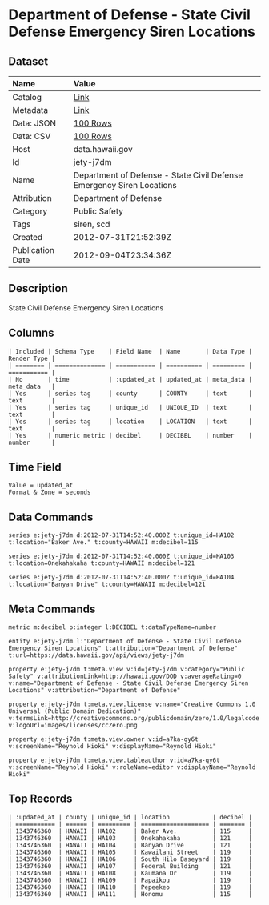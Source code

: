 # Department of Defense - State Civil Defense Emergency Siren Locations

## Dataset

| Name | Value |
| :--- | :---- |
| Catalog | [Link](https://catalog.data.gov/dataset/department-of-defense-state-civil-defense-emergency-siren-locations-30e26) |
| Metadata | [Link](https://data.hawaii.gov/api/views/jety-j7dm) |
| Data: JSON | [100 Rows](https://data.hawaii.gov/api/views/jety-j7dm/rows.json?max_rows=100) |
| Data: CSV | [100 Rows](https://data.hawaii.gov/api/views/jety-j7dm/rows.csv?max_rows=100) |
| Host | data.hawaii.gov |
| Id | jety-j7dm |
| Name | Department of Defense - State Civil Defense Emergency Siren Locations |
| Attribution | Department of Defense |
| Category | Public Safety |
| Tags | siren, scd |
| Created | 2012-07-31T21:52:39Z |
| Publication Date | 2012-09-04T23:34:36Z |

## Description

State Civil Defense Emergency Siren Locations

## Columns

```ls
| Included | Schema Type    | Field Name  | Name       | Data Type | Render Type |
| ======== | ============== | =========== | ========== | ========= | =========== |
| No       | time           | :updated_at | updated_at | meta_data | meta_data   |
| Yes      | series tag     | county      | COUNTY     | text      | text        |
| Yes      | series tag     | unique_id   | UNIQUE_ID  | text      | text        |
| Yes      | series tag     | location    | LOCATION   | text      | text        |
| Yes      | numeric metric | decibel     | DECIBEL    | number    | number      |
```

## Time Field

```ls
Value = updated_at
Format & Zone = seconds
```

## Data Commands

```ls
series e:jety-j7dm d:2012-07-31T14:52:40.000Z t:unique_id=HA102 t:location="Baker Ave." t:county=HAWAII m:decibel=115

series e:jety-j7dm d:2012-07-31T14:52:40.000Z t:unique_id=HA103 t:location=Onekahakaha t:county=HAWAII m:decibel=121

series e:jety-j7dm d:2012-07-31T14:52:40.000Z t:unique_id=HA104 t:location="Banyan Drive" t:county=HAWAII m:decibel=121
```

## Meta Commands

```ls
metric m:decibel p:integer l:DECIBEL t:dataTypeName=number

entity e:jety-j7dm l:"Department of Defense - State Civil Defense Emergency Siren Locations" t:attribution="Department of Defense" t:url=https://data.hawaii.gov/api/views/jety-j7dm

property e:jety-j7dm t:meta.view v:id=jety-j7dm v:category="Public Safety" v:attributionLink=http://hawaii.gov/DOD v:averageRating=0 v:name="Department of Defense - State Civil Defense Emergency Siren Locations" v:attribution="Department of Defense"

property e:jety-j7dm t:meta.view.license v:name="Creative Commons 1.0 Universal (Public Domain Dedication)" v:termsLink=http://creativecommons.org/publicdomain/zero/1.0/legalcode v:logoUrl=images/licenses/ccZero.png

property e:jety-j7dm t:meta.view.owner v:id=a7ka-qy6t v:screenName="Reynold Hioki" v:displayName="Reynold Hioki"

property e:jety-j7dm t:meta.view.tableauthor v:id=a7ka-qy6t v:screenName="Reynold Hioki" v:roleName=editor v:displayName="Reynold Hioki"
```

## Top Records

```ls
| :updated_at | county | unique_id | location            | decibel | 
| =========== | ====== | ========= | =================== | ======= | 
| 1343746360  | HAWAII | HA102     | Baker Ave.          | 115     | 
| 1343746360  | HAWAII | HA103     | Onekahakaha         | 121     | 
| 1343746360  | HAWAII | HA104     | Banyan Drive        | 121     | 
| 1343746360  | HAWAII | HA105     | Kawailani Street    | 119     | 
| 1343746360  | HAWAII | HA106     | South Hilo Baseyard | 119     | 
| 1343746360  | HAWAII | HA107     | Federal Building    | 121     | 
| 1343746360  | HAWAII | HA108     | Kaumana Dr          | 119     | 
| 1343746360  | HAWAII | HA109     | Papaikou            | 119     | 
| 1343746360  | HAWAII | HA110     | Pepeekeo            | 119     | 
| 1343746360  | HAWAII | HA111     | Honomu              | 115     | 
```